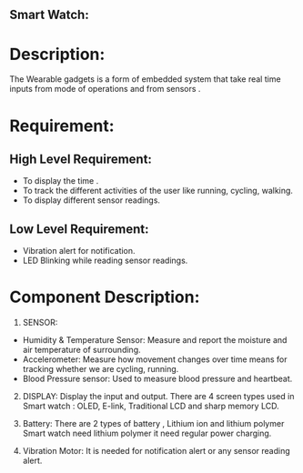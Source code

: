 ## Smart Watch:

# Description:
The Wearable gadgets is a form of embedded system that take real time inputs from mode  of operations and from sensors .


# Requirement:

## High Level Requirement:

* To display the time .
* To track the different activities of the user like running, cycling, walking.
* To display different sensor readings.

## Low Level Requirement:
* Vibration alert for notification.
* LED Blinking while reading sensor readings.


# Component Description:

1)	SENSOR:
*	Humidity  & Temperature Sensor:
          Measure and report the moisture and air temperature of surrounding.
*	Accelerometer:
          Measure how movement changes over time means for tracking whether   we are cycling, running.
*	Blood Pressure sensor:
          Used  to measure blood pressure and heartbeat.

2)	 DISPLAY:
Display the input and output. There are 4 screen types used in Smart watch : OLED, E-link, Traditional LCD and sharp memory LCD. 
     
3)	Battery:
There are 2 types of battery , Lithium ion and lithium polymer
Smart watch need lithium polymer it need regular power charging.
    

4)	Vibration Motor:
It is needed for notification alert or any sensor reading alert.
